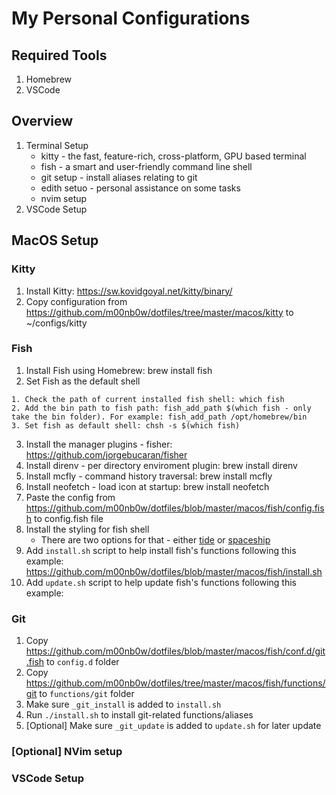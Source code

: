 # My Personal Configurations 

## Required Tools 
1. Homebrew
2. VSCode
## Overview 
1. Terminal Setup 
   * kitty - the fast, feature-rich, cross-platform, GPU based terminal
   * fish - a smart and user-friendly command line
shell
   * git setup - install aliases relating to git
   * edith setuo - personal assistance on some tasks
   * nvim setup
2. VSCode Setup

## MacOS Setup

### Kitty 
1. Install Kitty: https://sw.kovidgoyal.net/kitty/binary/
2. Copy configuration from https://github.com/m00nb0w/dotfiles/tree/master/macos/kitty to ~/configs/kitty 

### Fish
1. Install Fish using Homebrew: brew install fish
2. Set Fish as the default shell
```
1. Check the path of current installed fish shell: which fish
2. Add the bin path to fish path: fish_add_path $(which fish - only take the bin folder). For example: fish_add_path /opt/homebrew/bin 
3. Set fish as default shell: chsh -s $(which fish)
```
3. Install the manager plugins - fisher: https://github.com/jorgebucaran/fisher
4. Install direnv - per directory enviroment plugin: brew install direnv 
5. Install mcfly - command history traversal: brew install mcfly
6. Install neofetch - load icon at startup: brew install neofetch
7. Paste the config from https://github.com/m00nb0w/dotfiles/blob/master/macos/fish/config.fish to config.fish file
8. Install the styling for fish shell
   * There are two options for that - either [tide](https://github.com/IlanCosman/tide) or [spaceship](https://github.com/matchai/spacefish)
9. Add `install.sh` script to help install fish's functions following this example: https://github.com/m00nb0w/dotfiles/blob/master/macos/fish/install.sh
10. Add `update.sh` script to help update fish's functions following this example: 

### Git
1. Copy https://github.com/m00nb0w/dotfiles/blob/master/macos/fish/conf.d/git.fish to `config.d` folder 
2. Copy https://github.com/m00nb0w/dotfiles/tree/master/macos/fish/functions/git to `functions/git` folder 
3. Make sure `_git_install` is added to `install.sh`
4. Run `./install.sh` to install git-related functions/aliases
5. [Optional] Make sure `_git_update` is added to `update.sh` for later update

### [Optional] NVim setup

### VSCode Setup